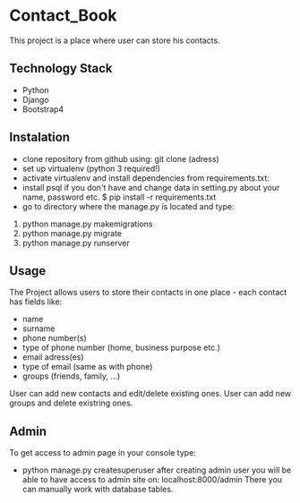 # Contact_Book
This project is a place where user can store his contacts.

## Technology Stack
* Python
* Django
* Bootstrap4

## Instalation
* clone repository from github using: git clone (adress)
* set up virtualenv (python 3 required!)
* activate virtualenv and install dependencies from requirements.txt:
* install psql if you don't have and change data in setting.py about your name, password etc. 
$ pip install -r requirements.txt
* go to directory where the manage.py is located and type:
1. python manage.py makemigrations
2. python manage.py migrate
3. python manage.py runserver

## Usage
The Project allows users to store their contacts in one place - each contact has fields like:
* name
* surname 
* phone number(s)
* type of phone number (home, business purpose etc.)
* email adress(es)
* type of email (same as with phone)
* groups (friends, family, ...)

User can add new contacts and edit/delete existing ones.
User can add new groups and delete existring ones.

## Admin 
To get access to admin page in your console type:
* python manage.py createsuperuser
after creating admin user you will be able to have access to admin site on:
localhost:8000/admin 
There you can manually work with database tables.


